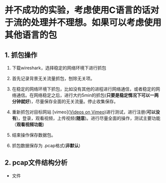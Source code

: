 # 并不成功的实验，考虑使用C语言的话对于流的处理并不理想。如果可以考虑使用其他语言的包
## 1. 抓包操作

 1. 下载wireshark，选择稳定的网络环境下进行抓包

 2. 首先记录背景无关流量抓包，刨除无关项。

 3. 在稳定的网络环境下抓包，比如没有其他的进程进行网络通信，或者稳定的网络通信。在网络稳定之后，进行大约5min的抓包(**只要是稳定情况下可以一两分钟就好**)，尽量保存全面的无关流量。停止收集保存。

 4. 重新抓包对目标网站 [vimeo]([Videos on Vimeo](https://vimeo.com/))进行测试，进行注册(**可以没有**)，登录，观看视频，上传视频(**随意**)。进行尽量全面的操作，测试主要功能（**观看视频功能**)

 5. 结束操作保存数据包。

 6. 抓包数据保存为 .pcap格式(**非默认**)

## 2. pcap文件结构分析
* 文件

